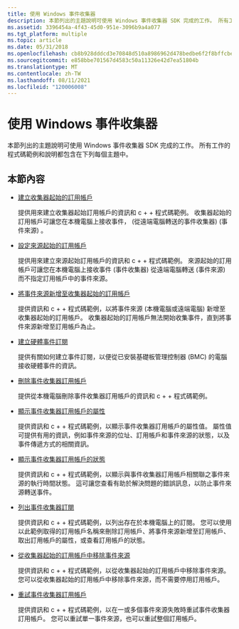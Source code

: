 ```yaml
---
title: 使用 Windows 事件收集器
description: 本節列出的主題說明可使用 Windows 事件收集器 SDK 完成的工作。 所有工作的程式碼範例和說明都包含在下列每個主題中。
ms.assetid: 3396454a-4f43-45d0-951e-3096b9a4a077
ms.tgt_platform: multiple
ms.topic: article
ms.date: 05/31/2018
ms.openlocfilehash: cb8b928dddcd3e70848d510a8986962d478bedbe6f2f8bffcbec19c276983328
ms.sourcegitcommit: e858bbe701567d4583c50a11326e42d7ea51804b
ms.translationtype: MT
ms.contentlocale: zh-TW
ms.lasthandoff: 08/11/2021
ms.locfileid: "120006008"
---
```

# <a name="using-windows-event-collector"></a>使用 Windows 事件收集器

本節列出的主題說明可使用 Windows 事件收集器 SDK 完成的工作。 所有工作的程式碼範例和說明都包含在下列每個主題中。

## <a name="in-this-section"></a>本節內容

-   [建立收集器起始的訂用帳戶](creating-an-event-collector-subscription.md)

    提供用來建立收集器起始訂用帳戶的資訊和 c + + 程式碼範例。 收集器起始的訂用帳戶可讓您在本機電腦上接收事件， (從遠端電腦轉送的事件收集器)  (事件來源) 。

-   [設定來源起始的訂用帳戶](setting-up-a-source-initiated-subscription.md)

    提供用來建立來源起始訂用帳戶的資訊和 c + + 程式碼範例。 來源起始的訂用帳戶可讓您在本機電腦上接收事件 (事件收集器) 從遠端電腦轉送 (事件來源) 而不指定訂用帳戶中的事件來源。

-   [將事件來源新增至收集器起始的訂用帳戶](adding-an-event-source-to-an-event-collector-subscription.md)

    提供資訊和 c + + 程式碼範例，以將事件來源 (本機電腦或遠端電腦) 新增至收集器起始的訂用帳戶。 收集器起始的訂用帳戶無法開始收集事件，直到將事件來源新增至訂用帳戶為止。

-   [建立硬體事件訂閱](creating-hardware-event-subscriptions.md)

    提供有關如何建立事件訂閱，以便從已安裝基礎板管理控制器 (BMC) 的電腦接收硬體事件的資訊。

-   [刪除事件收集器訂用帳戶](deleting-an-event-collector-subscription.md)

    提供從本機電腦刪除事件收集器訂用帳戶的資訊和 c + + 程式碼範例。

-   [顯示事件收集器訂用帳戶的屬性](displaying-the-properties-of-an-event-collector-subscription.md)

    提供資訊和 c + + 程式碼範例，以顯示事件收集器訂用帳戶的屬性值。 屬性值可提供有用的資訊，例如事件來源的位址、訂用帳戶和事件來源的狀態，以及事件傳遞方式的相關資訊。

-   [顯示事件收集器訂用帳戶的狀態](displaying-the-status-of-an-event-collector-subscription.md)

    提供資訊和 c + + 程式碼範例，以顯示與事件收集器訂用帳戶相關聯之事件來源的執行時間狀態。 這可讓您查看有助於解決問題的錯誤訊息，以防止事件來源轉送事件。

-   [列出事件收集器訂閱](listing-event-collector-subscriptions.md)

    提供資訊和 c + + 程式碼範例，以列出存在於本機電腦上的訂閱。 您可以使用以此範例取得的訂用帳戶名稱來刪除訂用帳戶、將事件來源新增至訂用帳戶、取出訂用帳戶的屬性，或查看訂用帳戶的狀態。

-   [從收集器起始的訂用帳戶中移除事件來源](removing-an-event-source-from-an-event-collector-subscription.md)

    提供資訊和 c + + 程式碼範例，以從收集器起始的訂用帳戶中移除事件來源。 您可以從收集器起始的訂用帳戶中移除事件來源，而不需要停用訂用帳戶。

-   [重試事件收集器訂用帳戶](retrying-an-event-collector-subscription.md)

    提供資訊和 c + + 程式碼範例，以在一或多個事件來源失敗時重試事件收集器訂用帳戶。 您可以重試單一事件來源，也可以重試整個訂用帳戶。

 

 




